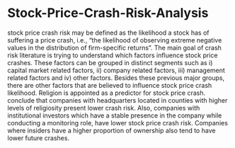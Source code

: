 # Stock-Price-Crash-Risk-Analysis
stock price crash risk may be defined as the likelihood a stock has of suffering a price crash, i.e., “the likelihood of observing extreme negative values in the distribution of firm-specific returns”. 
The main goal of crash risk literature is trying to understand which factors influence stock price crashes. These factors can be grouped in distinct segments such as i) capital market related factors, ii) company related factors, iii) management related factors and iv) other factors. 
Besides these previous major groups, there are other factors that are believed to influence stock price crash likelihood. Religion is appointed as a predictor for stock price crash. conclude that companies with headquarters located in counties with higher levels of religiosity present lower crash risk. Also, companies with institutional investors which have a stable presence in the company while conducting a monitoring role, have lower stock price crash risk. Companies where insiders have a higher proportion of ownership also tend to have lower future crashes. 
